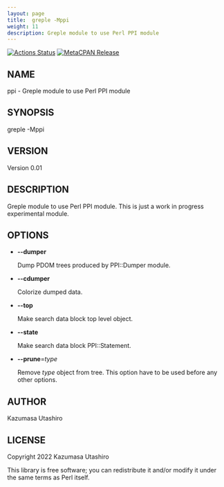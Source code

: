 ```yaml
---
layout: page
title:  greple -Mppi
weight: 11
description: Greple module to use Perl PPI module
---
```


[![Actions Status](https://github.com/kaz-utashiro/greple-ppi/workflows/test/badge.svg)](https://github.com/kaz-utashiro/greple-ppi/actions) [![MetaCPAN Release](https://badge.fury.io/pl/App-Greple-ppi.svg)](https://metacpan.org/release/App-Greple-ppi)
## NAME

ppi - Greple module to use Perl PPI module

## SYNOPSIS

greple -Mppi

## VERSION

Version 0.01

## DESCRIPTION

Greple module to use Perl PPI module.  This is just a work in
progress experimental module.

## OPTIONS

- **--dumper**

    Dump PDOM trees produced by PPI::Dumper module.

- **--cdumper**

    Colorize dumped data.

- **--top**

    Make search data block top level object.

- **--state**

    Make search data block PPI::Statement.

- **--prune**=_type_

    Remove _type_ object from tree.  This option have to be used before
    any other options.

## AUTHOR

Kazumasa Utashiro

## LICENSE

Copyright 2022 Kazumasa Utashiro

This library is free software; you can redistribute it and/or modify
it under the same terms as Perl itself.

